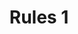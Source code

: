 ---
date:  ""
draft: "false"
title: "Rules 1"
terms: ['rules']
cover:
    icons: ""
    image: ""
    video: ""
    anima: ""
---
